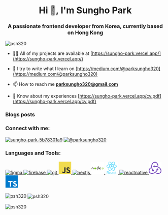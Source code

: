 <h1 align="center">Hi 👋, I'm Sungho Park</h1>
<h3 align="center">A passionate frontend developer from Korea, currently based on Hong Kong</h3>

<p align="left"> <img src="https://komarev.com/ghpvc/?username=psh320&label=Profile%20views&color=0e75b6&style=flat" alt="psh320" /> </p>

- 👨‍💻 All of my projects are available at [https://sungho-park.vercel.app/](https://sungho-park.vercel.app/)

- 📝 I try to write what I learn on [https://medium.com/@parksungho320](https://medium.com/@parksungho320)

- 📫 How to reach me **parksungho320@gmail.com**

- 📄 Know about my experiences [https://sungho-park.vercel.app/cv.pdf](https://sungho-park.vercel.app/cv.pdf)

### Blogs posts

<!-- BLOG-POST-LIST:START -->
<!-- BLOG-POST-LIST:END -->

<h3 align="left">Connect with me:</h3>
<p align="left">
<a href="https://linkedin.com/in/sungho-park-5b78301a9" target="blank"><img align="center" src="https://raw.githubusercontent.com/rahuldkjain/github-profile-readme-generator/master/src/images/icons/Social/linked-in-alt.svg" alt="sungho-park-5b78301a9" height="30" width="40" /></a>
<a href="https://medium.com/@parksungho320" target="blank"><img align="center" src="https://raw.githubusercontent.com/rahuldkjain/github-profile-readme-generator/master/src/images/icons/Social/medium.svg" alt="@parksungho320" height="30" width="40" /></a>
</p>

<h3 align="left">Languages and Tools:</h3>
<p align="left"> <a href="https://www.figma.com/" target="_blank" rel="noreferrer"> <img src="https://www.vectorlogo.zone/logos/figma/figma-icon.svg" alt="figma" width="40" height="40"/> </a> <a href="https://firebase.google.com/" target="_blank" rel="noreferrer"> <img src="https://www.vectorlogo.zone/logos/firebase/firebase-icon.svg" alt="firebase" width="40" height="40"/> </a> <a href="https://git-scm.com/" target="_blank" rel="noreferrer"> <img src="https://www.vectorlogo.zone/logos/git-scm/git-scm-icon.svg" alt="git" width="40" height="40"/> </a> <a href="https://developer.mozilla.org/en-US/docs/Web/JavaScript" target="_blank" rel="noreferrer"> <img src="https://raw.githubusercontent.com/devicons/devicon/master/icons/javascript/javascript-original.svg" alt="javascript" width="40" height="40"/> </a> <a href="https://nextjs.org/" target="_blank" rel="noreferrer"> <img src="https://cdn.worldvectorlogo.com/logos/nextjs-2.svg" alt="nextjs" width="40" height="40"/> </a> <a href="https://nodejs.org" target="_blank" rel="noreferrer"> <img src="https://raw.githubusercontent.com/devicons/devicon/master/icons/nodejs/nodejs-original-wordmark.svg" alt="nodejs" width="40" height="40"/> </a> <a href="https://reactjs.org/" target="_blank" rel="noreferrer"> <img src="https://raw.githubusercontent.com/devicons/devicon/master/icons/react/react-original-wordmark.svg" alt="react" width="40" height="40"/> </a> <a href="https://reactnative.dev/" target="_blank" rel="noreferrer"> <img src="https://reactnative.dev/img/header_logo.svg" alt="reactnative" width="40" height="40"/> </a> <a href="https://redux.js.org" target="_blank" rel="noreferrer"> <img src="https://raw.githubusercontent.com/devicons/devicon/master/icons/redux/redux-original.svg" alt="redux" width="40" height="40"/> </a> <a href="https://www.typescriptlang.org/" target="_blank" rel="noreferrer"> <img src="https://raw.githubusercontent.com/devicons/devicon/master/icons/typescript/typescript-original.svg" alt="typescript" width="40" height="40"/> </a> </p>

<p><img align="left" src="https://github-readme-stats.vercel.app/api/top-langs?username=psh320&show_icons=true&locale=en&layout=compact" alt="psh320" /></p>

<p>&nbsp;<img align="center" src="https://github-readme-stats.vercel.app/api?username=psh320&show_icons=true&locale=en" alt="psh320" /></p>

<p><img align="center" src="https://github-readme-streak-stats.herokuapp.com/?user=psh320&" alt="psh320" /></p>
